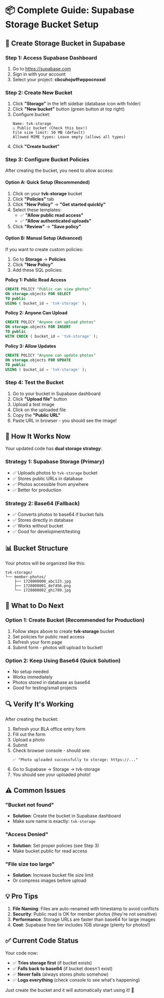# 📦 Complete Guide: Supabase Storage Bucket Setup

## 🎯 Create Storage Bucket in Supabase

### Step 1: Access Supabase Dashboard

1. Go to https://supabase.com
2. Sign in with your account
3. Select your project: **cbcuhojwffwppocnoxel**

### Step 2: Create New Bucket

1. Click **"Storage"** in the left sidebar (database icon with folder)
2. Click **"New bucket"** button (green button at top right)
3. Configure bucket:
   ```
   Name: tvk-storage
   ☑ Public bucket (Check this box!)
   File size limit: 50 MB (default)
   Allowed MIME types: Leave empty (allows all types)
   ```
4. Click **"Create bucket"**

### Step 3: Configure Bucket Policies

After creating the bucket, you need to allow access:

#### Option A: Quick Setup (Recommended)
1. Click on your **tvk-storage** bucket
2. Click **"Policies"** tab
3. Click **"New Policy"** → **"Get started quickly"**
4. Select these templates:
   - ✅ **"Allow public read access"**
   - ✅ **"Allow authenticated uploads"**
5. Click **"Review"** → **"Save policy"**

#### Option B: Manual Setup (Advanced)
If you want to create custom policies:

1. Go to **Storage** → **Policies**
2. Click **"New Policy"**
3. Add these SQL policies:

**Policy 1: Public Read Access**
```sql
CREATE POLICY "Public can view photos"
ON storage.objects FOR SELECT
TO public
USING ( bucket_id = 'tvk-storage' );
```

**Policy 2: Anyone Can Upload**
```sql
CREATE POLICY "Anyone can upload photos"
ON storage.objects FOR INSERT
TO public
WITH CHECK ( bucket_id = 'tvk-storage' );
```

**Policy 3: Allow Updates**
```sql
CREATE POLICY "Anyone can update photos"
ON storage.objects FOR UPDATE
TO public
USING ( bucket_id = 'tvk-storage' );
```

### Step 4: Test the Bucket

1. Go to your bucket in Supabase dashboard
2. Click **"Upload file"** button
3. Upload a test image
4. Click on the uploaded file
5. Copy the **"Public URL"**
6. Paste URL in browser - you should see the image!

## 🔧 How It Works Now

Your updated code has **dual storage strategy**:

### Strategy 1: Supabase Storage (Primary)
- ✅ Uploads photos to `tvk-storage` bucket
- ✅ Stores public URLs in database
- ✅ Photos accessible from anywhere
- ✅ Better for production

### Strategy 2: Base64 (Fallback)
- ✅ Converts photos to base64 if bucket fails
- ✅ Stores directly in database
- ✅ Works without bucket
- ✅ Good for development/testing

## 📊 Bucket Structure

Your photos will be organized like this:
```
tvk-storage/
└── member-photos/
    ├── 1728000000_abc123.jpg
    ├── 1728000001_def456.png
    └── 1728000002_ghi789.jpg
```

## 🎯 What to Do Next

### Option 1: Create Bucket (Recommended for Production)
1. Follow steps above to create **tvk-storage** bucket
2. Set policies for public read access
3. Refresh your form page
4. Submit form - photos will upload to bucket!

### Option 2: Keep Using Base64 (Quick Solution)
- No setup needed
- Works immediately
- Photos stored in database as base64
- Good for testing/small projects

## 🔍 Verify It's Working

After creating the bucket:

1. Refresh your BLA office entry form
2. Fill out the form
3. Upload a photo
4. Submit
5. Check browser console - should see:
   ```
   ✅ "Photo uploaded successfully to storage: https://..."
   ```
6. Go to Supabase → Storage → tvk-storage
7. You should see your uploaded photo!

## ⚠️ Common Issues

### "Bucket not found"
- **Solution**: Create the bucket in Supabase dashboard
- Make sure name is exactly: `tvk-storage`

### "Access Denied"
- **Solution**: Set proper policies (see Step 3)
- Make bucket public for read access

### "File size too large"
- **Solution**: Increase bucket file size limit
- Or compress images before upload

## 💡 Pro Tips

1. **File Naming**: Files are auto-renamed with timestamp to avoid conflicts
2. **Security**: Public read is OK for member photos (they're not sensitive)
3. **Performance**: Storage URLs are faster than base64 for large images
4. **Cost**: Supabase free tier includes 1GB storage (plenty for photos!)

## ✅ Current Code Status

Your code now:
- ✅ **Tries storage first** (if bucket exists)
- ✅ **Falls back to base64** (if bucket doesn't exist)
- ✅ **Never fails** (always stores photo somehow)
- ✅ **Logs everything** (check console to see what's happening)

Just create the bucket and it will automatically start using it! 🚀